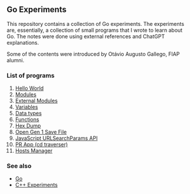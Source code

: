 ## Go Experiments

This repository contains a collection of Go experiments. The experiments are, essentially, a collection of small programs that I wrote to learn about Go. The notes were done using external references and ChatGPT explanations.

Some of the contents were introduced by Otávio Augusto Gallego, FIAP alumni.

### List of programs

1. [Hello World](hello-world/hello-world.go)
2. [Modules](modules/main.go)
3. [External Modules](external_modules/main.go)
4. [Variables](variables/main.go)
5. [Data types](datatypes/main.go)
6. [Functions](functions/main.go)
7. [Hex Dump](hex_dump/main.go)
8. [Open Gen 1 Save File](open_save_file/main.go)
9. [JavaScript URLSearchParams API](urlsearchparams/main.go)
10. [PR App (cd traverser)](pr/main.go)
11. [Hosts Manager](hosts/main.go)

### See also

- [Go](https://golang.org/)
- [C++ Experiments](https://github.com/guilherssousa/cpp-experiments)
